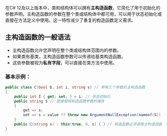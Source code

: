 在C# 12及以上版本中，类和结构体可以拥有**主构造函数**，它简化了用于初始化的参数声明。主构造函数的参数在整个类或结构体中都可用，可以用于状态初始化或直接在方法定义中使用。这一特性减少了重复的构造函数定义需求。

## 主构造函数的一般语法

- 主构造函数允许您声明在整个类或结构体范围内的参数。
- 如果类有基类，主构造函数参数可以传递给基类构造函数。
- 这些参数被视为**私有字段**，可以直接在类方法中使用。

### 基本示例：

```cs
public class C(bool b, int i, string s) // 带有三个参数的主构造函数
{
    public int I { get; set; } = i; // 状态初始化
    public string S // 直接使用构造函数参数的属性
    {
        get => s;
        set => s = value ?? throw new ArgumentNullException(nameof(S));
    }
    public C(string s) : this(true, 0, s) { } // 构造函数必须调用主构造函数
}
```